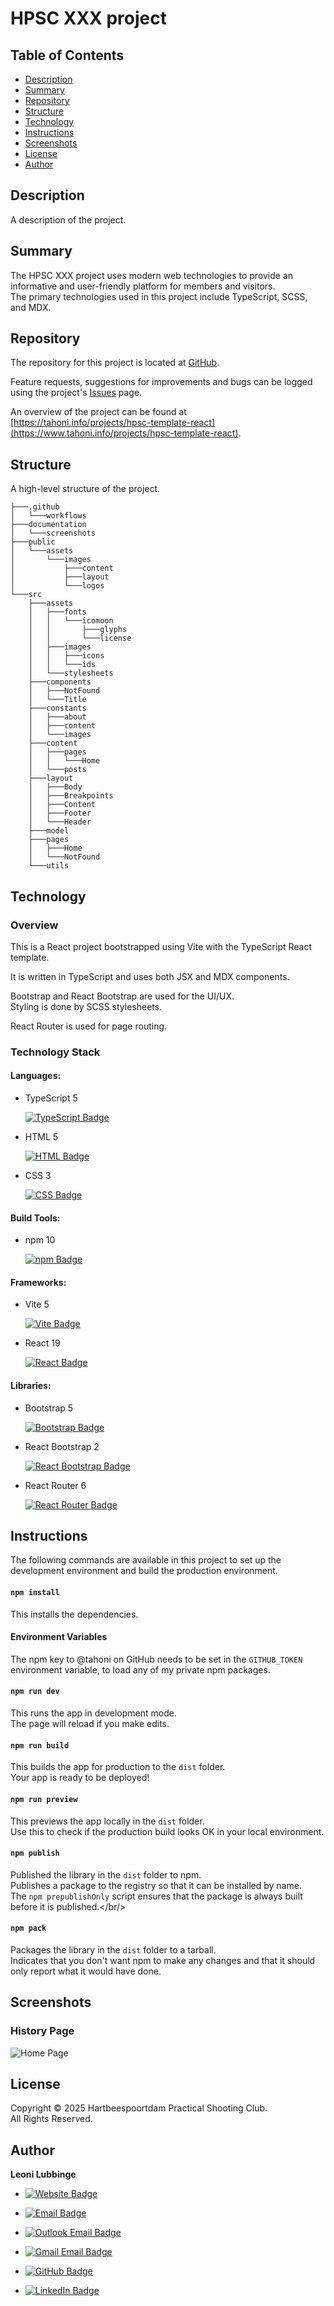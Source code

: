 # HPSC XXX project

## Table of Contents
- [Description](#description)
- [Summary](#summary)
- [Repository](#repository)
- [Structure](#structure)
- [Technology](#technology)
- [Instructions](#instructions)
- [Screenshots](#screenshots)
- [License](#license)
- [Author](#author)

## Description
A description of the project.

## Summary
The HPSC XXX project uses modern web technologies
to provide an informative and user-friendly platform for members and
visitors.<br/>
The primary technologies used in this project include TypeScript, SCSS, and MDX.

## Repository
The repository for this project is located at
[GitHub](https://github.com/tahoni/hpsc-template-react).

Feature requests, suggestions for improvements and bugs can be
logged using the
project's [Issues](https://github.com/tahoni/hpsc-template-react/issues) page.

An overview of the project can be found at
[https://tahoni.info/projects/hpsc-template-react](https://www.tahoni.info/projects/hpsc-template-react).

## Structure
A high-level structure of the project.

```text
├───.github
│   └───workflows
├───documentation
│   └───screenshots
├───public
│   └───assets
│       └───images
│           ├───content
│           ├───layout
│           └───logos
└───src
    ├───assets
    │   ├───fonts
    │   │   └───icomoon
    │   │       ├───glyphs
    │   │       └───license
    │   ├───images
    │   │   ├───icons
    │   │   └───ids
    │   └───stylesheets
    ├───components
    │   ├───NotFound
    │   └───Title
    ├───constants
    │   ├───about
    │   ├───content
    │   └───images
    ├───content
    │   ├───pages
    │   │   └───Home
    │   └───posts
    ├───layout
    │   ├───Body
    │   ├───Breakpoints
    │   ├───Content
    │   ├───Footer
    │   └───Header
    ├───model
    ├───pages
    │   ├───Home
    │   └───NotFound
    └───utils
```

## Technology

### Overview
This is a React project bootstrapped using Vite with the TypeScript React
template.

It is written in TypeScript and uses both JSX and MDX components.

Bootstrap and React Bootstrap are used for the UI/UX.<br/>
Styling is done by SCSS stylesheets.

React Router is used for page routing.

### Technology Stack

#### Languages:

- TypeScript 5

  [![TypeScript Badge](https://img.shields.io/badge/TypeScript-3178C6?logo=typescript&logoColor=white)](https://www.typescriptlang.org/)

- HTML 5

  [![HTML Badge](https://img.shields.io/badge/HTML-E34F26?logo=html5&logoColor=white)](https://www.w3.org/)

- CSS 3

  [![CSS Badge](https://img.shields.io/badge/CSS-1572B6?logo=css3)](https://www.w3.org/)

#### Build Tools:

- npm 10

  [![npm Badge](https://img.shields.io/badge/npm-CB3837?logo=npm)](https://www.npmjs.com/)

#### Frameworks:

- Vite 5

  [![Vite Badge](https://img.shields.io/badge/Vite-646CFF?logo=vite&logoColor=white)](https://vitejs.dev/)

- React 19

  [![React Badge](https://img.shields.io/badge/React-CB3837?logo=react)](https://react.dev/)

#### Libraries:

- Bootstrap 5

  [![Bootstrap Badge](https://img.shields.io/badge/Bootstrap-7952B3?logo=bootstrap&logoColor=white)](https://getbootstrap.com/)

- React Bootstrap 2

  [![React Bootstrap Badge](https://img.shields.io/badge/React_Bootstrap-7952B3?logo=bootstrap&logoColor=white)](https://react-bootstrap.github.io/)

- React Router 6

  [![React Router Badge](https://img.shields.io/badge/React_Router-CB3837?logo=react&logoColor=white)](https://reactrouter.com/en/main)

## Instructions

The following commands are available in this project
to set up the development environment
and build the production environment.

#### `npm install`

This installs the dependencies.

#### Environment Variables

The npm key to @tahoni on GitHub needs
to be set in the ````GITHUB_TOKEN```` environment variable,
to load any of my private npm packages.

#### `npm run dev`

This runs the app in development mode.<br/>
The page will reload if you make edits.

#### `npm run build`

This builds the app for production to the `dist` folder.<br/>
Your app is ready to be deployed!

#### `npm run preview`

This previews the app locally in the `dist` folder.<br/>
Use this to check if the production build looks OK in your local environment.

#### `npm publish`

Published the library in the `dist` folder to npm.<br/>
Publishes a package to the registry so that it can be installed by name.<br/>
The `npm prepublishOnly` script ensures that the package is always built
before it is published.</br/>

#### `npm pack`

Packages the library in the `dist` folder to a tarball.<br/>
Indicates that you don't want npm to make any changes and that it
should only report what it would have done.

## Screenshots

### History Page
![Home Page](./documentation/screenshots/HomePage.png)

## License
Copyright © 2025 Hartbeespoortdam Practical Shooting Club.<br/>
All Rights Reserved.

## Author
**Leoni Lubbinge**

- [![Website Badge](https://custom-icon-badges.demolab.com/badge/https%3A%2F%2Ftahoni.info-blue?logo=file-code)](https://www.tahoni.info)
- [![Email Badge](https://custom-icon-badges.demolab.com/badge/leonil%40tahoni.info-blue?logo=mail)](mailto:leonil@tahoni.info)


- [![Outlook Email Badge](https://custom-icon-badges.demolab.com/badge/tahoni%40outlook.com-blue.svg?logo=mail)](mailto:tahoni@outlook.com)
- [![Gmail Email Badge](https://img.shields.io/badge/tahoni%40gmail.com-blue?logo=gmail)](mailto:tahoni@gmail.com)
- [![GitHub Badge](https://img.shields.io/badge/Leoni_Lubbinge-blue?logo=github)](https://github.com/tahoni)
- [![LinkedIn Badge](https://custom-icon-badges.demolab.com/badge/Leoni_Lubbinge-blue.svg?logoSource=feather&logo=linkedin)](https://www.linkedin.com/in/leoni-lubbinge-06066b16/)
